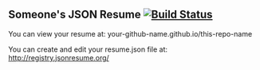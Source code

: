 ## Someone's JSON Resume [![Build Status](https://travis-ci.org/your-github-name/this-repo-name.svg?branch=master)](https://travis-ci.org/your-github-name/this-repo-name)

You can view your resume at: your-github-name.github.io/this-repo-name

You can create and edit your resume.json file at:  http://registry.jsonresume.org/
